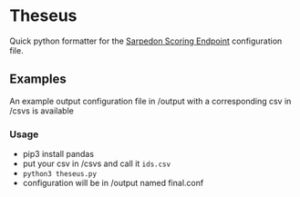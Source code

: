 # Theseus
Quick python formatter for the [Sarpedon Scoring Endpoint](https://github.com/sourque/sarpedon) configuration file.

## Examples
An example output configuration file in /output with a corresponding csv in /csvs is available

### Usage
- pip3 install pandas
- put your csv in /csvs and call it `ids.csv`
- `python3 theseus.py`
- configuration will be in /output named final.conf
